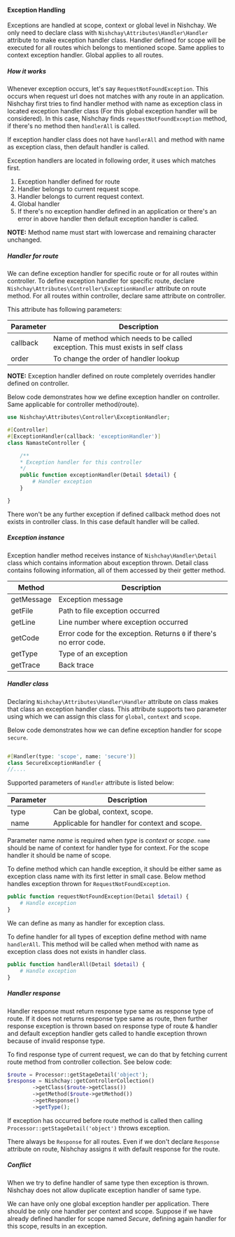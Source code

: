 #### Exception Handling

Exceptions are handled at scope, context or global level in Nishchay. We only need to declare class with `Nishchay\Attributes\Handler\Handler` attribute to make exception handler class. Handler defined for scope will be executed for all routes which belongs to mentioned scope. Same applies to context exception handler. Global applies to all routes.

##### How it works

Whenever exception occurs, let's say `RequestNotFoundException`. This occurs when request url does not matches with any route in an application. Nishchay first tries to find handler method with name as exception class in located exception handler class (For this global exception handler will be considered). In this case, Nishchay finds `requestNotFoundException` method, if there's no method then `handlerAll` is called.

If exception handler class does not have `handlerAll` and method with name as exception class, then default handler is called.

Exception handlers are located in following order, it uses which matches first.

1. Exception handler defined for route
2. Handler belongs to current request scope.
3. Handler belongs to current request context.
4. Global handler
5. If there's no exception handler defined in an application or there's an error in above handler then default exception handler is called.

**NOTE:** Method name must start with lowercase and remaining character unchanged.

##### Handler for route

We can define exception handler for specific route or for all routes within controller. To define exception handler for specific route, declare `Nishchay\Attributes\Controller\ExceptionHandler` attribute on route method. For all routes within controller, declare same attribute on controller.

This attribute has following parameters:

| Parameter | Description                                                                       |
| --------- | --------------------------------------------------------------------------------- |
| callback  | Name of method which needs to be called exception. This must exists in self class |
| order     | To change the order of handler lookup                                             |

**NOTE:** Exception handler defined on route completely overrides handler defined on controller.

Below code demonstrates how we define exception handler on controller. Same applicable for controller method(route).

```php
use Nishchay\Attributes\Controller\ExceptionHandler;

#[Controller]
#[ExceptionHandler(callback: 'exceptionHandler')]
class NamasteController {

    /**
    * Exception handler for this controller
    */
    public function exceptionHandler(Detail $detail) {
        # Handler exception
    }

}
```

There won't be any further exception if defined callback method does not exists in controller class. In this case default handler will be called.

##### Exception instance

Exception handler method receives instance of `Nishchay\Handler\Detail` class which contains information about exception thrown. Detail class contains following information, all of them accessed by their getter method.

| Method     | Description                                                         |
| ---------- | ------------------------------------------------------------------- |
| getMessage | Exception message                                                   |
| getFile    | Path to file exception occurred                                     |
| getLine    | Line number where exception occurred                                |
| getCode    | Error code for the exception. Returns `0` if there's no error code. |
| getType    | Type of an exception                                                |
| getTrace   | Back trace                                                          |

##### Handler class

Declaring `Nishchay\Attributes\Handler\Handler` attribute on class makes that class an exception handler class. This attribute supports two parameter using which we can assign this class for `global`, `context` and `scope`.

Below code demonstrates how we can define exception handler for scope `secure`.

```php

#[Handler(type: 'scope', name: 'secure')]
class SecureExceptionHandler {
//....
```

Supported parameters of `Handler` attribute is listed below:

| Parameter | Description                                   |
| --------- | --------------------------------------------- |
| type      | Can be global, context, scope.                |
| name      | Applicable for handler for context and scope. |

Parameter name _name_ is required when _type_ is _context_ or _scope_. `name` should be name of context for handler type for context. For the scope handler it should be name of scope.

To define method which can handle exception, it should be either same as exception class name with its first letter in small case. Below method handles exception thrown for `RequestNotFoundException`.

```php
public function requestNotFoundException(Detail $detail) {
    # Handle exception
}
```

We can define as many as handler for exception class.

To define handler for all types of exception define method with name `handlerAll`. This method will be called when method with name as exception class does not exists in handler class.

```php
public function handlerAll(Detail $detail) {
    # Handle exception
}
```

##### Handler response

Handler response must return response type same as response type of route. If it does not returns response type same as route, then further response exception is thrown based on response type of route & handler and default exception handler gets called to handle exception thrown because of invalid response type.

To find response type of current request, we can do that by fetching current route method from controller collection. See below code:

```php
$route = Processor::getStageDetail('object');
$response = Nishchay::getControllerCollection()
        ->getClass($route->getClass())
        ->getMethod($route->getMethod())
        ->getResponse()
        ->getType();
```

If exception has occurred before route method is called then calling `Processor::getStageDetail('object')` throws exception.

There always be `Response` for all routes. Even if we don't declare `Response` attribute on route, Nishchay assigns it with default response for the route.

##### Conflict

When we try to define handler of same type then exception is thrown. Nishchay does not allow duplicate exception handler of same type.

We can have only one global exception handler per application. There should be only one handler per context and scope. Suppose if we have already defined handler for scope named _Secure_, defining again handler for this scope, results in an exception.
